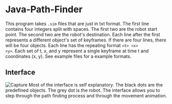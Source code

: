 # Java-Path-Finder
This program takes <code>.sim</code> files that are just in txt format. The first line contains four integers split with spaces. The first two are the robot start point. The second two are the robot's destination.
Each line after the first represents a different object's set of keyframes. If there are four lines, there will be four objects. Each line has the repeating format <code>\<t\> \<x\> \<y\></code>. Each set of t, x, and y represent a single keyframe at time t and coordinates (x, y).
See example files for a example formats.

## Interface
![Capture](https://user-images.githubusercontent.com/105989209/195206124-718a7986-13c0-43bd-98c9-c5728c17c061.PNG)
Most of the interface is self explanatory. The black dots are the predefined objects. The grey dot is the robot. The interface allows you to step through the path finding process and through the movement animation.
